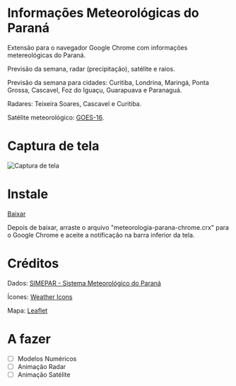 # Informações Meteorológicas do Paraná

Extensão para o navegador Google Chrome com informações metereológicas do Paraná.

Previsão da semana, radar (precipitação), satélite e raios.

Previsão da semana para cidades: Curitiba, Londrina, Maringá, Ponta Grossa, Cascavel, Foz do Iguaçu, Guarapuava e Paranaguá.

Radares: Teixeira Soares, Cascavel e Curitiba.

Satélite meteorológico: <a href="https://pt.wikipedia.org/wiki/GOES_16" target="_blank">GOES-16</a>.

# Captura de tela

![Captura de tela](https://github.com/dirceup/meteorologia-parana-chrome/blob/master/captura-de-tela.png)

# Instale

<a href="https://github.com/dirceup/meteorologia-parana-chrome/blob/master/meteorologia-parana-chrome.crx" target="_blank">Baixar</a>

Depois de baixar, arraste o arquivo "meteorologia-parana-chrome.crx" para o Google Chrome e aceite a notificação na barra inferior da tela.

# Créditos

Dados: <a href="http://simepar.br" target="_blank">SIMEPAR - Sistema Meteorológico do Paraná</a>

Ícones: <a href="https://erikflowers.github.io/weather-icons/" target="_blank">Weather Icons</a>

Mapa: <a href="https://leafletjs.com/" target="_blank">Leaflet</a>

# A fazer

- [ ] Modelos Numéricos
- [ ] Animação Radar
- [ ] Animação Satélite